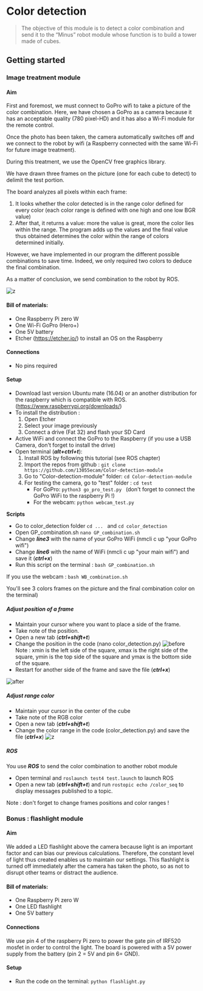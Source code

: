 # Color detection

>The objective of this module is to detect a color combination and send it to the “Minus” robot module whose function is to build a tower made of cubes.

## Getting started

### Image treatment module


#### Aim 

First and foremost, we must connect to GoPro wifi to take a picture of the color combination. Here, we have chosen a GoPro as a camera because it has an acceptable quality (780 pixel-HD) and it has also a Wi-Fi module for the remote control.

Once the photo has been taken, the camera automatically switches off and we connect to the robot by wifi (a Raspberry connected with the same Wi-Fi for future image treatment).

During this treatment, we use the OpenCV free graphics library.

We have drawn three frames on the picture (one for each cube to detect) to delimit the test portion. 
  
The board analyzes all pixels within each frame: 
1.	It looks whether the color detected is in the range color defined for every color (each color range is defined with one high and one low BGR value)
2.	After that, it returns a value: more the value is great, more the color lies within the range. The program adds up the values and the final value thus obtained determines the color within the range of colors determined initially. 

However, we have implemented in our program the different possible combinations to save time. Indeed, we only required two colors to deduce the final combination.

As a matter of conclusion, we send combination to the robot by ROS. 

![z](/Pictures/image1.png)
#### Bill of materials: 

- One Raspberry Pi zero W
- One Wi-Fi GoPro (Hero+) 
- One 5V battery
- Etcher (https://etcher.io/) to install an OS on the Raspberry

#### Connections

- No pins required  

#### Setup 
- Download last version Ubuntu mate (16.04) or an another distribution for the raspberry which is compatible with ROS.
(https://www.raspberrypi.org/downloads/)
- To install the distribution : 
	1) Open Etcher
	2) Select your image previously
	3) Connect a drive (Fat 32) and flash your SD Card 
- Active WiFi and connect the GoPro to the Raspberry (if you use a USB Camera, don't forget to install the drive) 
- Open terminal (***alt+ctrl+t***):
	1) Install ROS by following this tutorial (see ROS chapter)
	2) Import the repos from github : ``` git clone https://github.com/13055ecam/Color-detection-module ```
	3) Go to "Color-detection-module" folder: ```cd Color-detection-module ```
	4) For testing the camera, go to "test" folder : ```cd test ```
		- For GoPro: ```python3 go_pro_test.py ``` (don't forget to connect the GoPro WiFi to the raspberry Pi !)
		- For the webcam: ```python webcam_test.py ``` 
	
**Scripts**
- Go to color_detection folder ```cd ... ``` and ```cd color_detection```
- Open GP_combination.sh ``` nano GP_combination.sh ```  
- Change ***line3*** with the name of your GoPro WiFi (nmcli c up "your GoPro wifi")
- Change ***line6*** with the name of WiFi (nmcli c up "your main wifi") and save it (***ctrl+x***)
- Run this script on the terminal : ``` bash GP_combination.sh ``` 

If you use the webcam : ```bash WB_combination.sh ```

You'll see 3 colors frames on the picture and the final combination color on the terminal)

##### Adjust position of a frame
- Maintain your cursor where you want to place a side of the frame.
- Take note of the position. 
- Open a new tab (***ctrl+shift+t***)
- Change the position in the code (nano color_detection.py)
![before](/Pictures/image2.png)
Note : xmin is the left side of the square, xmax is the right side of the square, ymin is the top side of the square and ymax is the bottom side of the square.
- Restart for another side of the frame and save the file (***ctrl+x***)

![after](/Pictures/image3.png)



##### Adjust range color 
- Maintain your cursor in the center of the cube 
- Take note of the RGB color  
- Open a new tab (***ctrl+shift+t***)
- Change the color range in the code (color_detection.py) and save the file (***ctrl+x***)
![z](/Pictures/image4.png)

##### ROS

You use ***ROS*** to send the color combination to another robot module
- Open terminal and ```` roslaunch test4 test.launch ```` to launch ROS 
- Open a new tab (***ctrl+shift+t***) and  run ```` rostopic echo /color_seq ```` to display messages published to a topic.

Note : don't forget to change frames positions and color ranges !
### Bonus : flashlight module

#### Aim

We added a LED flashlight above the camera because light is an important factor and can bias our previous calculations. Therefore, the constant level of light thus created enables us to maintain our settings. This flashlight is turned off immediately after the camera has taken the photo, so as not to disrupt other teams or distract the audience. 

#### Bill of materials: 

- One Raspberry Pi zero W
- One LED flashlight 
- One 5V battery

#### Connections

We use pin 4 of the raspberry Pi zero to power the gate pin of IRF520 mosfet in order to control the light. The board is powered with a 5V power supply from the battery (pin 2 = 5V and pin 6= GND).

#### Setup 
- Run the code on the terminal: ```python flashlight.py```
